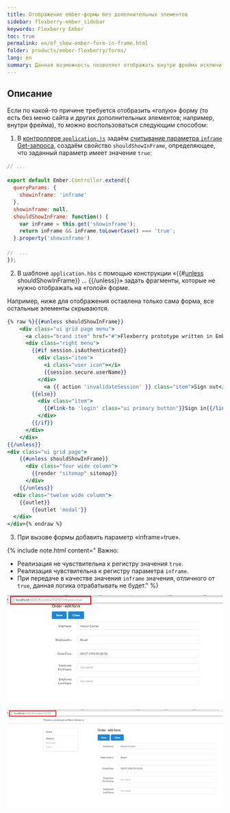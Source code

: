 ```yaml
---
title: Отображение ember-формы без дополнительных элементов
sidebar: flexberry-ember_sidebar
keywords: Flexberry Ember
toc: true
permalink: en/ef_show-ember-form-in-frame.html
folder: products/ember-flexberry/forms/
lang: en
summary: Данная возможность позволяет отображать внутри фрейма исключительно ember-форму без меню и других дополнительных элементов.
---
```


## Описание

Если по какой-то причине требуется отобразить «голую» форму (то есть без меню сайта и других дополнительных элементов; например, внутри фрейма), то можно воспользоваться следующим способом:

1. В [контроллере `application.js`](ef_controller.html) задаём [считывание параметра `inframe` Get-запроса](http://guides.emberjs.com/v2.4.0/routing/query-params/), создаём свойство `shouldShowInFrame`, определяющее, что заданный параметр имеет значение `true`:

```javascript
// ...

export default Ember.Controller.extend({
  queryParams: {
    showinframe: 'inframe'
  },
  showinframe: null,
  shouldShowInFrame: function() {
    var inFrame = this.get('showinframe');
    return inFrame && inFrame.toLowerCase() === 'true';
  }.property('showinframe')
  
//  ...
});
```

2. В шаблоне `application.hbs` с помощью конструкции «&#0123;&#0123;#[unless](http://guides.emberjs.com/v2.4.0/templates/conditionals/) shouldShowInFrame&#0125;&#0125; … &#0123;&#0123;/unless&#0125;&#0125;» задать фрагменты, которые не нужно отображать на «голой» форме.

Например, ниже для отображения оставлена только сама форма, все остальные элементы скрываются.

```hbs
{% raw %}{{#unless shouldShowInFrame}}
	<div class="ui grid page menu">
	  <a class="brand item" href="#">Flexberry prototype written in Ember.js</a>
	  <div class="right menu">
		{{#if session.isAuthenticated}}
		  <div class="item">
			<i class="user icon"></i>
			{{session.secure.userName}}
		  </div>
			<a {{ action 'invalidateSession' }} class="item">Sign out</a>
		{{else}}
		  <div class="item">
			{{#link-to 'login' class="ui primary button"}}Sign in{{/link-to}}
		  </div>
		{{/if}}
	  </div>
	</div>
{{/unless}}
<div class="ui grid page">
	{{#unless shouldShowInFrame}}
	  <div class="four wide column">
		{{render "sitemap" sitemap}}
	  </div>
	{{/unless}}
  <div class="twelve wide column">
    {{outlet}}
		{{outlet 'modal'}}
  </div>
</div>{% endraw %}
```

3. При вызове формы добавить параметр «inframe=true».

{% include note.html content="
Важно:

* Реализация не чувствительна к регистру значения `true`.
* Реализация чувствительна к регистру параметра `inframe`.
* При передаче в качестве значения `inframe` значения, отличного от `true`, данная логика отрабатывать не будет." 
%}

![](/images/pages/img/page/ShowEmberFormInFrame/EmptyEmberForm.png)

![](/images/pages/img/page/ShowEmberFormInFrame/FullEmberForm.png)
